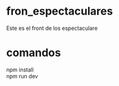# fron_espectaculares
Este es el front de los espectaculare
# comandos 
npm install
<br>
npm run dev


